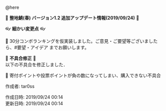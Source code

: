 @here 

:cherry_blossom:  **__整地鯖(春) バージョン1.2 追加アップデート情報(2019/09/24)__** :cherry_blossom:  

  
:eyeglasses: **__細かい変更点__** :eyeglasses:    

:diamond_shape_with_a_dot_inside: 30分コンボランキングを仮実装しました。ご意見・ご要望等ございましたら、#要望・アイデア までお願いします。  



:bow: **__不具合修正__** :bow:   
以下の不具合を修正しました．  

:diamond_shape_with_a_dot_inside: 寄付ポイントや投票ポイントが負の数になってしまい、購入できない不具合  



作成者: tar0ss  

作成日時: 2019/09/24 00:14  
更新日時: 2019/09/24 00:14   
